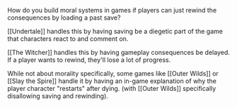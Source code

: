 How do you build moral systems in games if players can just rewind the consequences by loading a past save? 

[[Undertale]] handles this by having saving be a diegetic part of the game that characters react to and comment on.

[[The Witcher]] handles this by having gameplay consequences be delayed. If a player wants to rewind, they'll lose a lot of progress.

While not about morality specifically, some games like [[Outer Wilds]] or [[Slay the Spire]] handle it by having an in-game explanation of why the player character "restarts" after dying. (with [[Outer Wilds]] specifically disallowing saving and rewinding).
